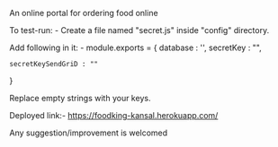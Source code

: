 
An online portal for ordering food online

To test-run: -
Create a file named "secret.js" inside "config" directory.

Add following in it: -
module.exports = {
    database : '',
    secretKey : "",
  
    secretKeySendGriD : ""
}

Replace empty strings with your keys.

Deployed link:- https://foodking-kansal.herokuapp.com/

Any suggestion/improvement is welcomed
